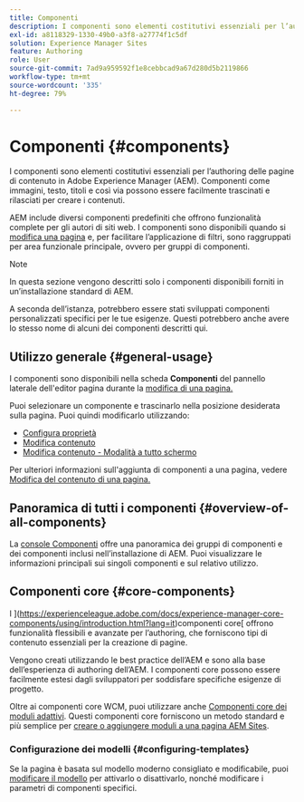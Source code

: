 ```yaml
---
title: Componenti
description: I componenti sono elementi costitutivi essenziali per l’authoring delle pagine di contenuto in AEM.
exl-id: a8118329-1330-49b0-a3f8-a27774f1c5df
solution: Experience Manager Sites
feature: Authoring
role: User
source-git-commit: 7ad9a959592f1e8cebbcad9a67d280d5b2119866
workflow-type: tm+mt
source-wordcount: '335'
ht-degree: 79%

---
```


# Componenti {#components}

I componenti sono elementi costitutivi essenziali per l’authoring delle pagine di contenuto in Adobe Experience Manager (AEM). Componenti come immagini, testo, titoli e così via possono essere facilmente trascinati e rilasciati per creare i contenuti.

AEM include diversi componenti predefiniti che offrono funzionalità complete per gli autori di siti web. I componenti sono disponibili quando si [modifica una pagina](/help/sites-cloud/authoring/page-editor/edit-content.md) e, per facilitare l’applicazione di filtri, sono raggruppati per area funzionale principale, ovvero per gruppi di componenti.

>[!NOTE]
>
>In questa sezione vengono descritti solo i componenti disponibili forniti in un’installazione standard di AEM.
>
>A seconda dell’istanza, potrebbero essere stati sviluppati componenti personalizzati specifici per le tue esigenze. Questi potrebbero anche avere lo stesso nome di alcuni dei componenti descritti qui.

## Utilizzo generale {#general-usage}

I componenti sono disponibili nella scheda **Componenti** del pannello laterale dell&#39;editor pagina durante la [modifica di una pagina.](/help/sites-cloud/authoring/page-editor/edit-content.md)

Puoi selezionare un componente e trascinarlo nella posizione desiderata sulla pagina. Puoi quindi modificarlo utilizzando:

* [Configura proprietà](/help/sites-cloud/authoring/sites-console/page-properties.md)
* [Modifica contenuto](/help/sites-cloud/authoring/page-editor/edit-content.md)
* [Modifica contenuto - Modalità a tutto schermo](/help/sites-cloud/authoring/page-editor/edit-content.md#edit-content-full-screen-mode)

Per ulteriori informazioni sull&#39;aggiunta di componenti a una pagina, vedere [Modifica del contenuto di una pagina.](/help/sites-cloud/authoring/page-editor/edit-content.md)

## Panoramica di tutti i componenti {#overview-of-all-components}

La [console Componenti](/help/sites-cloud/authoring/components-console.md) offre una panoramica dei gruppi di componenti e dei componenti inclusi nell’installazione di AEM. Puoi visualizzare le informazioni principali sui singoli componenti e sul relativo utilizzo.

## Componenti core  {#core-components}

I ](https://experienceleague.adobe.com/docs/experience-manager-core-components/using/introduction.html?lang=it)componenti core[ offrono funzionalità flessibili e avanzate per l’authoring, che forniscono tipi di contenuto essenziali per la creazione di pagine.

Vengono creati utilizzando le best practice dell’AEM e sono alla base dell’esperienza di authoring dell’AEM. I componenti core possono essere facilmente estesi dagli sviluppatori per soddisfare specifiche esigenze di progetto.

Oltre ai componenti core WCM, puoi utilizzare anche [Componenti core dei moduli adattivi](https://experienceleague.adobe.com/docs/experience-manager-core-components/using/adaptive-forms/introduction.html#features). Questi componenti core forniscono un metodo standard e più semplice per [creare o aggiungere moduli a una pagina AEM Sites](/help/forms/create-or-add-an-adaptive-form-to-aem-sites-page.md).

### Configurazione dei modelli {#configuring-templates}

Se la pagina è basata sul modello moderno consigliato e modificabile, puoi [modificare il modello](/help/sites-cloud/authoring/sites-console/templates.md) per attivarlo o disattivarlo, nonché modificare i parametri di componenti specifici.

